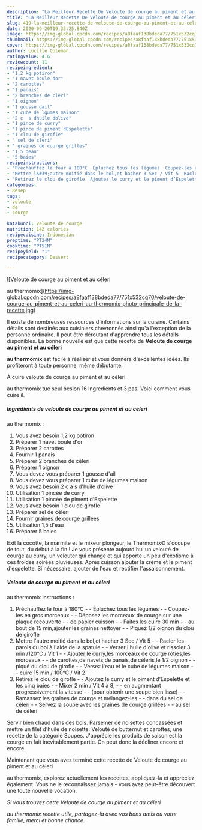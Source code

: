 ```yaml
---
description: "La Meilleur Recette De Veloute de courge au piment et au céleri  au thermomix"
title: "La Meilleur Recette De Veloute de courge au piment et au céleri  au thermomix"
slug: 419-la-meilleur-recette-de-veloute-de-courge-au-piment-et-au-celeri-au-thermomix
date: 2020-09-20T19:33:25.840Z
image: https://img-global.cpcdn.com/recipes/a8faaf138bdeda77/751x532cq70/veloute-de-courge-au-piment-et-au-celeri-au-thermomix-photo-principale-de-la-recette.jpg
thumbnail: https://img-global.cpcdn.com/recipes/a8faaf138bdeda77/751x532cq70/veloute-de-courge-au-piment-et-au-celeri-au-thermomix-photo-principale-de-la-recette.jpg
cover: https://img-global.cpcdn.com/recipes/a8faaf138bdeda77/751x532cq70/veloute-de-courge-au-piment-et-au-celeri-au-thermomix-photo-principale-de-la-recette.jpg
author: Lucille Coleman
ratingvalue: 4.6
reviewcount: 11
recipeingredient:
- "1,2 kg potiron"
- "1 navet boule dor"
- "2 carottes"
- "1 panais"
- "2 branches de cleri"
- "1 oignon"
- "1 gousse dail"
- "1 cube de lgumes maison"
- "2 c  s dhuile dolive"
- "1 pince de curry"
- "1 pince de piment dEspelette"
- "1 clou de girofle"
- " sel de cleri"
- " graines de courge grilles"
- "1,5 deau"
- "5 baies"
recipeinstructions:
- "Préchauffez le four à 180°C  Épluchez tous les légumes  Coupez-les en gros morceaux  Déposez les morceaux de courge sur une plaque recouverte  de papier cuisson  Faites les cuire 30 min  au bout de 15 min,ajouter les graines nettoyer  Piquez 1/2 oignon du clou de girofle"
- "Mettre l&#39;autre moitié dans le bol,et hacher 3 Sec / Vit 5  Racler les parois du bol à l&#39;aide de la spatule  Verser l&#39;huile d&#39;olive et rissoler 3 min /120°C / Vit 1  Ajouter le curry,les morceaux de courge rôties,les morceaux  de carottes,de navets,de panais,de céleris,le 1/2 oignon  piqué du clou de girofle  Versez l&#39;eau et le cube de légumes maison  cuire 15 min / 100°C / Vit 2"
- "Retirez le clou de girofle  Ajoutez le curry et le piment d’Espelette et les cinq baies  Mixer 2 min / Vit 4 à 8,  en augmentant progressivement la vitesse  (pour obtenir une soupe bien lisse)  Ramassez les graines de courge et mélangez-les  dans du sel de céleri  Servez la soupe avec les graines de courge grillées  au sel de céleri"
categories:
- Resep
tags:
- veloute
- de
- courge

katakunci: veloute de courge 
nutrition: 142 calories
recipecuisine: Indonesian
preptime: "PT24M"
cooktime: "PT51M"
recipeyield: "1"
recipecategory: Dessert

---
```



![Veloute de courge au piment et au céleri

au thermomix](https://img-global.cpcdn.com/recipes/a8faaf138bdeda77/751x532cq70/veloute-de-courge-au-piment-et-au-celeri-au-thermomix-photo-principale-de-la-recette.jpg)

Il existe de nombreuses ressources d'informations sur la cuisine. Certains détails sont destinés aux cuisiniers chevronnés ainsi qu'à l'exception de la personne ordinaire. Il peut être déroutant d'apprendre tous les détails disponibles. La bonne nouvelle est que cette recette de <strong> Veloute de courge au piment et au céleri

au thermomix </strong> est facile à réaliser et vous donnera d'excellentes idées. Ils profiteront à toute personne, même débutante.

<!--inarticleads1-->

À cuire veloute de courge au piment et au céleri

au thermomix tue seul besion 16 Ingrédients et 3 pas. Voici comment vous cuire il.

##### Ingrédients de veloute de courge au piment et au céleri

au thermomix :

1. Vous avez besoin 1,2 kg potiron
1. Préparer 1 navet boule d&#39;or
1. Préparer 2 carottes
1. Fournir 1 panais
1. Préparer 2 branches de céleri
1. Préparer 1 oignon
1. Vous devez vous préparer 1 gousse d&#39;ail
1. Vous devez vous préparer 1 cube de légumes maison
1. Vous avez besoin 2 c à s d&#39;huile d&#39;olive
1. Utilisation 1 pincée de curry
1. Utilisation 1 pincée de piment d’Espelette
1. Vous avez besoin 1 clou de girofle
1. Préparer  sel de céleri
1. Fournir  graines de courge grillées
1. Utilisation 1,5 d&#39;eau
1. Préparer 5 baies


Exit la cocotte, la marmite et le mixeur plongeur, le Thermomix© s&#39;occupe de tout, du début à la fin ! Je vous présente aujourd&#39;hui un velouté de courge au curry, un velouter qui change et qui apporte un peu d&#39;exotisme à ces froides soirées pluvieuses. Après cuisson ajouter la crème et le piment d&#39;espelette. Si nécessaire, ajouter de l&#39;eau et rectifier l&#39;assaisonnement. 

<!--inarticleads2-->

##### Veloute de courge au piment et au céleri

au thermomix instructions :

1. Préchauffez le four à 180°C -  - Épluchez tous les légumes -  - Coupez-les en gros morceaux -  - Déposez les morceaux de courge sur une plaque recouverte -  - de papier cuisson -  - Faites les cuire 30 min -  - au bout de 15 min,ajouter les graines nettoyer -  - Piquez 1/2 oignon du clou de girofle
1. Mettre l&#39;autre moitié dans le bol,et hacher 3 Sec / Vit 5 -  - Racler les parois du bol à l&#39;aide de la spatule -  - Verser l&#39;huile d&#39;olive et rissoler 3 min /120°C / Vit 1 -  - Ajouter le curry,les morceaux de courge rôties,les morceaux -  - de carottes,de navets,de panais,de céleris,le 1/2 oignon -  - piqué du clou de girofle -  - Versez l&#39;eau et le cube de légumes maison -  - cuire 15 min / 100°C / Vit 2
1. Retirez le clou de girofle -  - Ajoutez le curry et le piment d’Espelette et les cinq baies -  - Mixer 2 min / Vit 4 à 8, -  - en augmentant progressivement la vitesse -  - (pour obtenir une soupe bien lisse) -  - Ramassez les graines de courge et mélangez-les -  - dans du sel de céleri -  - Servez la soupe avec les graines de courge grillées -  - au sel de céleri


Servir bien chaud dans des bols. Parsemer de noisettes concassées et mettre un filet d&#39;huile de noisette. Velouté de butternut et carottes, une recette de la catégorie Soupes. J&#39;apprécie les produits de saison est la courge en fait inévitablement partie. On peut donc la décliner encore et encore. 

<!--inarticleads1-->

<p>
Maintenant que vous avez terminé cette recette de Veloute de courge au piment et au céleri

au thermomix, explorez actuellement les recettes, appliquez-la et appréciez également. Vous ne le reconnaissez jamais - vous avez peut-être découvert une toute nouvelle vocation.
</p>

<p>
<i>Si vous trouvez cette Veloute de courge au piment et au céleri

au thermomix recette utile, partagez-la avec vos bons amis ou votre famille, merci et bonne chance.</i>
</p>
